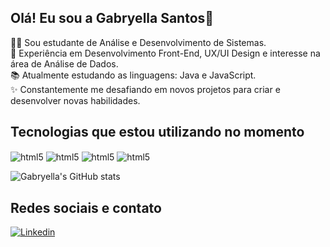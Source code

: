 ## Olá! Eu sou a Gabryella Santos👋
👩‍🎓 Sou estudante de Análise e Desenvolvimento de Sistemas. <br>
📌 Experiência em Desenvolvimento Front-End, UX/UI Design e interesse na área de Análise de Dados. <br>
📚 Atualmente estudando as linguagens: Java e JavaScript. <br>
✨ Constantemente me desafiando em novos projetos para criar e desenvolver novas habilidades. <br>



## Tecnologias que estou utilizando no momento
<div style="display: inline-block">
  <img align="center" alt="html5" src="https://img.shields.io/badge/HTML5-E34F26?style=for-the-badge&logo=html5&logoColor=white">
  <img align="center" alt="html5" src="https://img.shields.io/badge/CSS3-1572B6?style=for-the-badge&logo=css3&logoColor=white">
  <img align="center" alt="html5" src="https://img.shields.io/badge/JavaScript-F7DF1E?style=for-the-badge&logo=javascript&logoColor=black">
  <img align="center" alt="html5" src="https://img.shields.io/badge/Java-ED8B00?style=for-the-badge&logo=openjdk&logoColor=white">
</div>

<br>

![Gabryella's GitHub stats](https://github-readme-stats.vercel.app/api?username=gabryellasantos&show_icons=true&theme=tokyonight)

## Redes sociais e contato
[![Linkedin](https://img.shields.io/badge/LinkedIn-0077B5?style=for-the-badge&logo=linkedin&logoColor=white)](linkedin.com/in/gabryella-santos-8b9a66335)



